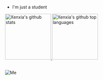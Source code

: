 - I'm just a student

<a href="https://github.com/Xenxia">
  <img height="150px" src="https://github-readme-stats.vercel.app/api?username=Xenxia&show_icons=true&title_color=6bd600&text_color=dedede&icon_color=438600&bg_color=0d1117&count_private=true" alt="Xenxia's github stats" />
  <img height="150px" src="https://github-readme-stats.vercel.app/api/top-langs?username=Xenxia&title_color=6bd600&text_color=dedede&icon_color=438600&bg_color=0d1117&layout=compact" alt="Xenxia's github top languages" />
</a>
<br/><br/>

![Me](https://img.shields.io/badge/Me-2.0-brightgreen?style=flat)
